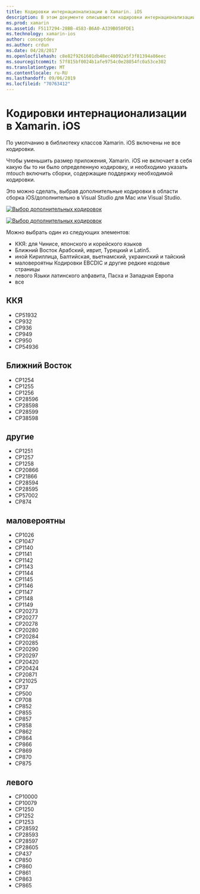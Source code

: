 ```yaml
---
title: Кодировки интернационализации в Xamarin. iOS
description: В этом документе описываются кодировки интернационализации в Xamarin. iOS, обсуждаются Доступные кодировки и способы их добавления в приложение.
ms.prod: xamarin
ms.assetid: F5117294-28BB-4583-B6A0-A339B050FDE1
ms.technology: xamarin-ios
author: conceptdev
ms.author: crdun
ms.date: 04/28/2017
ms.openlocfilehash: c8e82f9261601db48ec48092a5f3f81394a86eec
ms.sourcegitcommit: 57f815bf0024b1afe9754c0e28054fc0a53ce302
ms.translationtype: MT
ms.contentlocale: ru-RU
ms.lasthandoff: 09/06/2019
ms.locfileid: "70763412"
---
```

# <a name="internationalization-encodings-in-xamarinios"></a>Кодировки интернационализации в Xamarin. iOS

По умолчанию в библиотеку классов Xamarin. iOS включены не все кодировки.

Чтобы уменьшить размер приложения, Xamarin. iOS не включает в себя какую бы то ни было определенную кодировку, и необходимо указать mtouch включить сборки, содержащие поддержку необходимой кодировки.

Это можно сделать, выбрав дополнительные кодировки в области сборка iOS/дополнительно в Visual Studio для Mac или Visual Studio.

 [![](encodings-images/00.png "Выбор дополнительных кодировок")](encodings-images/00.png#lightbox)

 [![](encodings-images/00a.png "Выбор дополнительных кодировок")](encodings-images/00a.png#lightbox)

Можно выбрать один из следующих элементов:

- ККЯ: для Чинисе, японского и корейского языков
- Ближний Восток Арабский, иврит, Турецкий и Latin5.
- иной Кириллица, Балтийская, вьетнамский, украинский и тайский
- маловероятны Кодировки EBCDIC и другие редкие кодовые страницы
- левого Языки латинского алфавита, Пасха и Западная Европа
- все

 <a name="cjk" />

## <a name="cjk"></a>ККЯ

- CP51932
- CP932
- CP936
- CP949
- CP950
- CP54936

 <a name="mideast" />

## <a name="mideast"></a>Ближний Восток

- CP1254
- CP1255
- CP1256
- CP28596
- CP28598
- CP28599
- CP38598

 <a name="other" />

## <a name="other"></a>другие

- CP1251
- CP1257
- CP1258
- CP20866
- CP21866
- CP28594
- CP28595
- CP57002
- CP874

 <a name="rare" />

## <a name="rare"></a>маловероятны

- CP1026
- CP1047
- CP1140
- CP1141
- CP1142
- CP1143
- CP1144
- CP1145
- CP1146
- CP1147
- CP1148
- CP1149
- CP20273
- CP20277
- CP20278
- CP20280
- CP20284
- CP20285
- CP20290
- CP20297
- CP20420
- CP20424
- CP20871
- CP21025
- CP37
- CP500
- CP708
- CP852
- CP855
- CP857
- CP858
- CP862
- CP864
- CP866
- CP869
- CP870
- CP875

 <a name="west" />

## <a name="west"></a>левого

- CP10000
- CP10079
- CP1250
- CP1252
- CP1253
- CP28592
- CP28593
- CP28597
- CP28605
- CP437
- CP850
- CP860
- CP861
- CP863
- CP865
